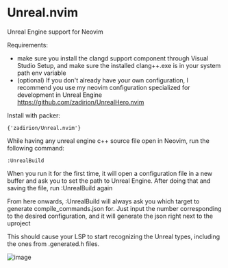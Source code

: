 # Unreal.nvim
Unreal Engine support for Neovim

Requirements:
- make sure you install  the clangd support component through Visual Studio Setup, and make sure the installed clang++.exe is in your system path env variable
- (optional) If you don't already have your own configuration, I recommend you use my neovim configuration specialized for development in Unreal Engine https://github.com/zadirion/UnrealHero.nvim
  
Install with packer:
```
{'zadirion/Unreal.nvim'}
```

While having any unreal engine c++ source file open in Neovim, run the following command:
```
:UnrealBuild
```
When you run it for the first time, it will open a configuration file in a new buffer and ask you to set the path to Unreal Engine. After doing that and saving the file, run :UnrealBuild again

From here onwards, :UnrealBuild will always ask you which target to generate compile_commands.json for. Just input the number corresponding to the desired configuration, and it will generate the json right next to the uproject

This should cause your LSP to start recognizing the Unreal types, including the ones from .generated.h files.

![image](https://raw.githubusercontent.com/zadirion/Unreal.nvim/main/image.png)

